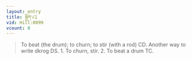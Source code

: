 ```yaml
---
layout: entry
title: སྐྲོག་√1
vid: Hill:0099
vcount: 0
---
```

> To beat (the drum); to churn; to stir (with a rod) CD\. Another way to write dkrog DS\. 1\. To churn, stir\. 2\. To beat a drum TC\.


